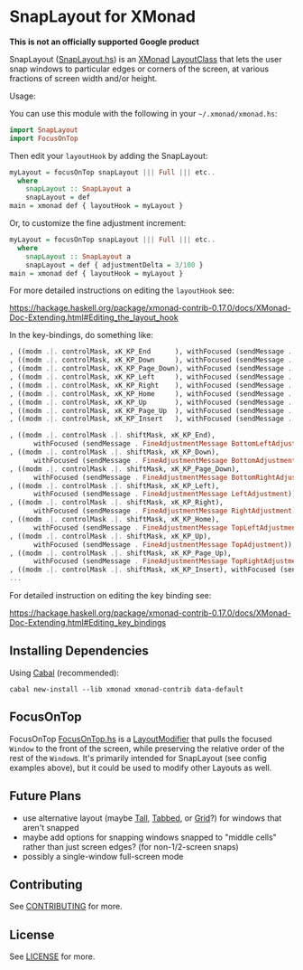 # SnapLayout for XMonad

**This is not an officially supported Google product**

SnapLayout ([SnapLayout.hs](SnapLayout.hs)) is an [XMonad](https://xmonad.org/) [LayoutClass](https://hackage.haskell.org/package/xmonad-0.17.0/docs/XMonad-Core.html#t:LayoutClass) that lets the user snap windows to particular edges or corners of the screen, at various fractions of screen width and/or height.

Usage:

You can use this module with the following in your `~/.xmonad/xmonad.hs`:

```haskell
import SnapLayout
import FocusOnTop
```

Then edit your `layoutHook` by adding the SnapLayout:

```haskell
myLayout = focusOnTop snapLayout ||| Full ||| etc..
  where
    snapLayout :: SnapLayout a
    snapLayout = def
main = xmonad def { layoutHook = myLayout }
```

Or, to customize the fine adjustment increment:

```haskell
myLayout = focusOnTop snapLayout ||| Full ||| etc..
  where
    snapLayout :: SnapLayout a
    snapLayout = def { adjustmentDelta = 3/100 }
main = xmonad def { layoutHook = myLayout }
```

For more detailed instructions on editing the `layoutHook` see:

https://hackage.haskell.org/package/xmonad-contrib-0.17.0/docs/XMonad-Doc-Extending.html#Editing_the_layout_hook

In the key-bindings, do something like:

```haskell
, ((modm .|. controlMask, xK_KP_End      ), withFocused (sendMessage . Snap BottomLeft))
, ((modm .|. controlMask, xK_KP_Down     ), withFocused (sendMessage . Snap Bottom))
, ((modm .|. controlMask, xK_KP_Page_Down), withFocused (sendMessage . Snap BottomRight))
, ((modm .|. controlMask, xK_KP_Left     ), withFocused (sendMessage . Snap SnapLayout.Left))
, ((modm .|. controlMask, xK_KP_Right    ), withFocused (sendMessage . Snap SnapLayout.Right))
, ((modm .|. controlMask, xK_KP_Home     ), withFocused (sendMessage . Snap TopLeft))
, ((modm .|. controlMask, xK_KP_Up       ), withFocused (sendMessage . Snap Top))
, ((modm .|. controlMask, xK_KP_Page_Up  ), withFocused (sendMessage . Snap TopRight))
, ((modm .|. controlMask, xK_KP_Insert   ), withFocused (sendMessage . Unsnap))

, ((modm .|. controlMask .|. shiftMask, xK_KP_End),
      withFocused (sendMessage . FineAdjustmentMessage BottomLeftAdjustment))
, ((modm .|. controlMask .|. shiftMask, xK_KP_Down),
      withFocused (sendMessage . FineAdjustmentMessage BottomAdjustment))
, ((modm .|. controlMask .|. shiftMask, xK_KP_Page_Down),
      withFocused (sendMessage . FineAdjustmentMessage BottomRightAdjustment))
, ((modm .|. controlMask .|. shiftMask, xK_KP_Left),
      withFocused (sendMessage . FineAdjustmentMessage LeftAdjustment))
, ((modm .|. controlMask .|. shiftMask, xK_KP_Right),
      withFocused (sendMessage . FineAdjustmentMessage RightAdjustment))
, ((modm .|. controlMask .|. shiftMask, xK_KP_Home),
      withFocused (sendMessage . FineAdjustmentMessage TopLeftAdjustment))
, ((modm .|. controlMask .|. shiftMask, xK_KP_Up),
      withFocused (sendMessage . FineAdjustmentMessage TopAdjustment))
, ((modm .|. controlMask .|. shiftMask, xK_KP_Page_Up),
      withFocused (sendMessage . FineAdjustmentMessage TopRightAdjustment))
, ((modm .|. controlMask .|. shiftMask, xK_KP_Insert), withFocused (sendMessage . Unadjust))
...
```

For detailed instruction on editing the key binding see:

https://hackage.haskell.org/package/xmonad-contrib-0.17.0/docs/XMonad-Doc-Extending.html#Editing_key_bindings

## Installing Dependencies

Using [Cabal](https://www.haskell.org/cabal/) (recommended):

```
cabal new-install --lib xmonad xmonad-contrib data-default
```

## FocusOnTop

FocusOnTop [FocusOnTop.hs](FocusOnTop.hs) is a [LayoutModifier](https://hackage.haskell.org/package/xmonad-contrib-0.17.0/docs/XMonad-Layout-LayoutModifier.html) that pulls the focused `Window` to the front of the screen, while preserving the relative order of the rest of the `Window`s. It's primarily intended for SnapLayout (see config examples above), but it could be used to modify other Layouts as well.

## Future Plans

* use alternative layout (maybe [Tall](https://hackage.haskell.org/package/xmonad-0.17.0/docs/XMonad-Layout.html#t:Tall), [Tabbed](https://hackage.haskell.org/package/xmonad-contrib-0.17.0/docs/XMonad-Layout-Tabbed.html), or [Grid](https://hackage.haskell.org/package/xmonad-contrib-0.17.0/docs/XMonad-Layout-Grid.html)?) for windows that aren't snapped
* maybe add options for snapping windows snapped to "middle cells" rather than just screen edges? (for non-1/2-screen snaps)
* possibly a single-window full-screen mode

## Contributing

See [CONTRIBUTING](./CONTRIBUTING.md) for more.

## License

See [LICENSE](./LICENSE) for more.
